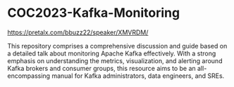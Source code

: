 # COC2023-Kafka-Monitoring

https://pretalx.com/bbuzz22/speaker/XMVRDM/

This repository comprises a comprehensive discussion and guide based on a detailed talk about monitoring Apache Kafka effectively. With a strong emphasis on understanding the metrics, visualization, and alerting around Kafka brokers and consumer groups, this resource aims to be an all-encompassing manual for Kafka administrators, data engineers, and SREs.

